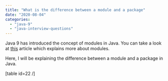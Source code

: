 ```yaml
---
title: "What is the difference between a module and a package"
date: "2020-08-04"
categories: 
  - "java-9"
  - "java-interview-questions"
---
```


Java 9 has introduced the concept of modules in Java. You can take a look at [this](https://learnjava.co.in/java-9-modules-introduction/) article which explains more about modules.

Here, I will be explaining the difference between a module and a package in Java.

\[table id=22 /\]
